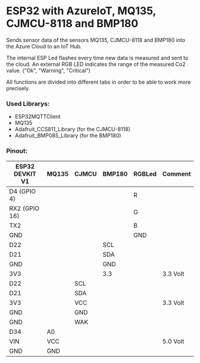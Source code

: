 # ESP32 with AzureIoT, MQ135, CJMCU-8118 and BMP180
Sends sensor data of the sensors MQ135, CJMCU-8118 and BMP180 into the Azure Cloud to an IoT Hub.

The internal ESP Led flashes every time new data is measured and sent to the cloud. An external RGB LED indicates the range of the measured Co2 value. ("Ok", "Warning", "Critical")

All functions are divided into different tabs in order to be able to work more precisely.

### Used Librarys:
* ESP32MQTTClient
* MQ135
* Adafruit_CCS811_Library (for the CJMCU-8118)
* Adafruit_BMP085_Library (for the BMP180)

### Pinout:

ESP32 DEVKIT V1 | MQ135 | CJMCU | BMP180 | RGBLed | Comment
--------------- | ----- | ----- | ------ | ------ | -------
D4 (GPIO 4) | | | | R |
RX2 (GPIO 16) | | | | G |
TX2 | | | | B |
GND | | | | GND |
D22 | | | SCL | |
D21 | | | SDA | |
GND | | | GND | |
3V3 | | | 3.3 | | 3.3 Volt
D22 | | SCL | | |
D21 | | SDA | | |
3V3 | | VCC | | | 3.3 Volt
GND | | GND | | |
GND | | WAK | | |
D34 | A0 | | | |
VIN | VCC | | | | 5.0 Volt
GND | GND | | | |
